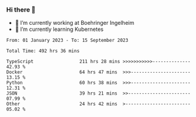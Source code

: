### Hi there 👋
- 🔭 I’m currently working at Boehringer Ingelheim
- 🌱 I’m currently learning Kubernetes

 
<!--START_SECTION:waka-->

```text
From: 01 January 2023 - To: 15 September 2023

Total Time: 492 hrs 36 mins

TypeScript                 211 hrs 28 mins >>>>>>>>>>>--------------   42.93 %
Docker                     64 hrs 47 mins  >>>----------------------   13.15 %
Python                     60 hrs 38 mins  >>>----------------------   12.31 %
JSON                       39 hrs 21 mins  >>-----------------------   07.99 %
Other                      24 hrs 42 mins  >------------------------   05.02 %
```

<!--END_SECTION:waka-->

 
